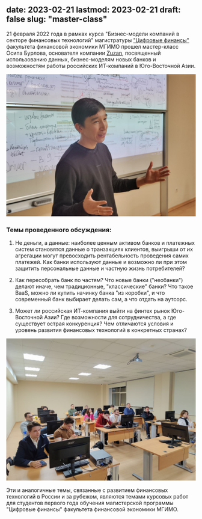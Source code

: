 date: 2023-02-21
lastmod: 2023-02-21
draft: false
slug: "master-class"
---

21 февраля 2022 года в рамках курса "Бизнес-модели компаний в секторе финансовых технологий" магистратуры ["Цифровые финансы"](https://finec.mgimo.ru/program/masters/digital-finance/) факультета финансовой экономики МГИМО прошел мастер-класс
Осипа Бурлова, основателя компании [Zuzan](https://rb.ru/young/zuzan/), посвященный использованию данных, бизнес-моделям новых банков и возможностям работы российских ИТ-компаний в Юго-Восточной Азии.


![](master_class_1.png)

### Темы проведенного обсуждения:

1. Не деньги, а данные: наиболее ценным активом банков и платежных систем
становятся данные о транзакциях клиентов, выигрыши от их агрегации
могут превосходить рентабельность проведения самих платежей.
Как банки используют данные и возможно ли при этом
защитить персональные данные и частную жизнь потребителей?

2. Как пересобрать банк по частям? Что новые банки ("необанки") делают
иначе, чем традиционные, "классические" банки? Что такое BaaS,
можно ли купить начинку банка "из коробки", и что современный банк выбирает
делать сам, а что отдать на аутсорс.

3. Может ли российская ИТ-компания выйти на финтех рынок Юго-Восточной Азии? Где
возможности для сотрудничества, а где существует острая конкуренция? Чем отличаются
условия и уровень развития финансовых технологий в конкретных странах?

![](master_class_2.png)

Эти и аналогичные темы, связанные с развитием финансовых технологий в России и за рубежом, являются темами курсовых работ для студентов первого года обучения магистерской программы "Цифровые финансы" факультета финансовой экономики МГИМО.
